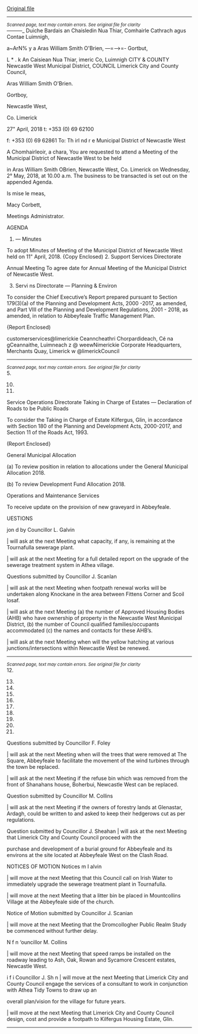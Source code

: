 [Original file](https://www.limerick.ie/sites/default/files/media/documents/2018-04/00%202018-05-02%20Agenda.pdf)

---
*<small>Scanned page, text may contain errors. See original file for clarity</small>*  
_——_—_ Duiche Bardais an Chaisledin Nua Thiar,
Comhairle Cathrach agus Contae Luimnigh,

a~ArN% y a Aras William Smith O'Brien,
—=—>=- Gortbut,

L * . k An Caisiean Nua Thiar,
imeric Co, Luimnigh
CITY & COUNTY Newcastle West Municipal District,
COUNCIL Limerick City and County Council,

Aras William Smith O'Brien.

Gortboy,

Newcastle West,

Co. Limerick

27" April, 2018 t: +353 (0) 69 62100

f: +353 (0) 69 62861
To: Th irl nd r e Municipal District of Newcastle West

A Chomhairleoir, a chara,
You are requested to attend a Meeting of the Municipal District of Newcastle West to be held

in Aras William Smith OBrien, Newcastle West, Co. Limerick on Wednesday, 2° May, 2018,
at 10.00 a.m. The business to be transacted is set out on the appended Agenda.

Is mise le meas,

Macy Corbett,

Meetings Administrator.

AGENDA

1. — Minutes

To adopt Minutes of Meeting of the Municipal District of Newcastle West held on 11"
April, 2018.
{Copy Enclosed)
2. Support Services Directorate

Annual Meeting
To agree date for Annual Meeting of the Municipal District of Newcastle West.

3. Servi ns Directorate — Planning & Environ

To consider the Chief Executive’s Report prepared pursuant to Section 179(3)(a) of the
Planning and Development Acts, 2000 -2017, as amended, and Part VIII of the Planning
and Development Regulations, 2001 - 2018, as amended, in relation to Abbeyfeale
Traffic Management Plan.

{Report Enclosed)

customerservices@limerickie
Ceanncheathri Chorpardideach, Cé na gCeannaithe, Luimneach z @ weewNimerickie
Corporate Headquarters, Merchants Quay, Limerick w @limerickCouncil


---
*<small>Scanned page, text may contain errors. See original file for clarity</small>*  
5.

10.

11.

Service Operations Directorate
Taking in Charge of Estates — Declaration of Roads to be Public Roads

To consider the Taking in Charge of Estate Kilfergus, Glin, in accordance with Section
180 of the Planning and Development Acts, 2000-2017, and Section 11 of the Roads
Act, 1993.

(Report Enclosed}

General Municipal Allocation

(a) To review position in relation to allocations under the General Municipal
Allocation 2018.

(b) To review Development Fund Allocation 2018.

Operations and Maintenance Services

To receive update on the provision of new graveyard in Abbeyfeale.

UESTIONS

jon d by Councillor L. Galvin

| will ask at the next Meeting what capacity, if any, is remaining at the Tournafulla
sewerage plant.

| will ask at the next Meeting for a full detailed report on the upgrade of the sewerage
treatment system in Athea village.

Questions submitted by Councillor J. Scanlan

| will ask at the next Meeting when footpath renewal works will be undertaken along
Knockane in the area between Fittens Corner and Scoil losaf.

| will ask at the next Meeting (a) the number of Approved Housing Bodies (AHB) who
have ownership of property in the Newcastle West Municipal District, (b) the number
of Council qualified families/occupants accommodated (c) the names and contacts for
these AHB’s.

| will ask at the next Meeting when will the yellow hatching at various
junctions/intersections within Newcastle West be renewed.


---
*<small>Scanned page, text may contain errors. See original file for clarity</small>*  
12.

13.

14.

15.

16.

17.

18.

19.

20.

21.

Questions submitted by Councillor F. Foley

| will ask at the next Meeting when will the trees that were removed at The Square,
Abbeyfeale to facilitate the movement of the wind turbines through the town be
replaced.

| will ask at the next Meeting if the refuse bin which was removed from the front of
Shanahans house, Boherbui, Newcastle West can be replaced.

Question submitted by Councillor M. Collins

| will ask at the next Meeting if the owners of forestry lands at Glenastar, Ardagh, could
be written to and asked to keep their hedgerows cut as per regulations.

Question submitted by Councillor J. Sheahan
| will ask at the next Meeting that Limerick City and County Council proceed with the

purchase and development of a burial ground for Abbeyfeale and its environs at the
site located at Abbeyfeale West on the Clash Road.

NOTICES OF MOTION
Notices m I alvin

| will move at the next Meeting that this Council call on Irish Water to immediately
upgrade the sewerage treatment plant in Tournafulla.

| will move at the next Meeting that a litter bin be placed in Mountcollins Village at
the Abbeyfeale side of the church.

Notice of Motion submitted by Councillor J. Scanian

| will move at the next Meeting that the Dromcollogher Public Realm Study be
commenced without further delay.

N f n ‘ouncillor M. Collins

| will move at the next Meeting that speed ramps be installed on the roadway leading
to Ash, Oak, Rowan and Sycamore Crescent estates, Newcastle West.

i f i Councillor J. Sh n
| will move at the next Meeting that Limerick City and County Council engage the
services of a consultant to work in conjunction with Athea Tidy Towns to draw up an

overall plan/vision for the village for future years.

| will move at the next Meeting that Limerick City and County Council design, cost and
provide a footpath to Kilfergus Housing Estate, Glin.


---
